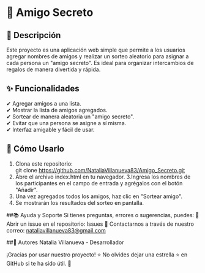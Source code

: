 # 🎁 Amigo Secreto

## 📌 Descripción  
Este proyecto es una aplicación web simple que permite a los usuarios agregar nombres de amigos y realizar un sorteo aleatorio para asignar a cada persona 
un "amigo secreto". Es ideal para organizar intercambios de regalos de manera divertida y rápida.  

## ✨ Funcionalidades  
✔ Agregar amigos a una lista.  
✔ Mostrar la lista de amigos agregados.  
✔ Sortear de manera aleatoria un "amigo secreto".  
✔ Evitar que una persona se asigne a sí misma.  
✔ Interfaz amigable y fácil de usar.  

## 🚀 Cómo Usarlo  
1. Clona este repositorio:  
git clone https://github.com/NataliaVillanueva83/Amigo_Secreto.git
2. Abre el archivo index.html en tu navegador.
3.Ingresa los nombres de los participantes en el campo de entrada y agrégalos con el botón "Añadir".
4. Una vez agregados todos los amigos, haz clic en "Sortear amigo".
5. Se mostrarán los resultados del sorteo en pantalla.

##📚 Ayuda y Soporte
Si tienes preguntas, errores o sugerencias, puedes:
📌 Abrir un issue en el repositorio: Issues
📌 Contactarnos a través de nuestro correo: nataliavillanueva83@gmail.com

##👥 Autores
Natalia Villanueva - Desarrollador

¡Gracias por usar nuestro proyecto! ⭐ No olvides dejar una estrella ⭐ en GitHub si te ha sido útil. 🚀

